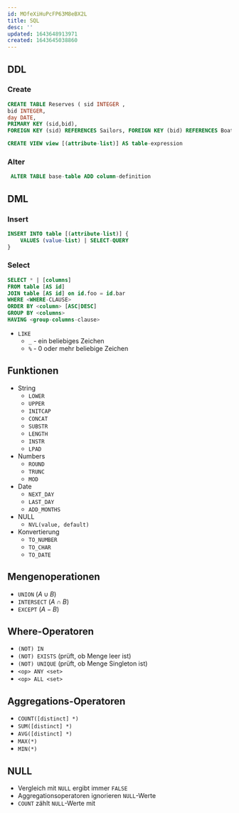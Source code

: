 ```yaml
---
id: MOfeXiHuPcFP63M8eBX2L
title: SQL
desc: ''
updated: 1643648913971
created: 1643645038860
---
```


## DDL

### Create

```sql
CREATE TABLE Reserves ( sid INTEGER ,
bid INTEGER,
day DATE,
PRIMARY KEY (sid,bid),
FOREIGN KEY (sid) REFERENCES Sailors, FOREIGN KEY (bid) REFERENCES Boats(bid));
```

```sql
CREATE VIEW view [(attribute-list)] AS table-expression
```

### Alter

```sql
 ALTER TABLE base-table ADD column-definition
```

## DML

### Insert

```sql
INSERT INTO table [(attribute-list)] {
    VALUES (value-list) | SELECT-QUERY
}
```

### Select

```sql
SELECT * | [columns]
FROM table [AS id]
JOIN table [AS id] on id.foo = id.bar
WHERE <WHERE-CLAUSE>
ORDER BY <column> [ASC|DESC]
GROUP BY <columns>
HAVING <group-columns-clause>
```

- `LIKE`
    - `_` - ein beliebiges Zeichen
    - `%` - 0 oder mehr beliebige Zeichen

## Funktionen

- String
    - `LOWER`
    - `UPPER`
    - `INITCAP`
    - `CONCAT`
    - `SUBSTR`
    - `LENGTH`
    - `INSTR`
    - `LPAD`
- Numbers
    - `ROUND`
    - `TRUNC`
    - `MOD`
- Date
    - `NEXT_DAY`
    - `LAST_DAY`
    - `ADD_MONTHS`
- NULL
    - `NVL(value, default)`
- Konvertierung
    - `TO_NUMBER`
    - `TO_CHAR`
    - `TO_DATE`

## Mengenoperationen
- `UNION` ($A \cup B$)
- `INTERSECT` ($A \cap B$)
- `EXCEPT` ($A - B$)

## Where-Operatoren
- `(NOT) IN`
- `(NOT) EXISTS` (prüft, ob Menge leer ist)
- `(NOT) UNIQUE` (prüft, ob Menge Singleton ist)
- `<op> ANY <set>`
- `<op> ALL <set>`

## Aggregations-Operatoren
- `COUNT([distinct] *)`
- `SUM([distinct] *)`
- `AVG([distinct] *)`
- `MAX(*)`
- `MIN(*)`

## NULL
- Vergleich mit `NULL` ergibt immer `FALSE`
- Aggregationsoperatoren ignorieren `NULL`-Werte
- `COUNT` zählt `NULL`-Werte mit